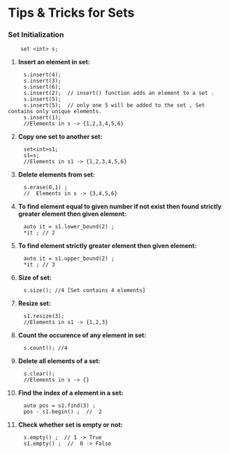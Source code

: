 # Tips & Tricks for Sets 
     
   ### __Set Initialization__
   ```
       set <int> s;
   ```
   
1) <b> Insert an element in set:</b><br>
```
     s.insert(4); 
     s.insert(3); 
     s.insert(6); 
     s.insert(2);  // insert() function adds an element to a set . 
     s.insert(5); 
     s.insert(5);  // only one 5 will be added to the set , Set contains only unique elements. 
     s.insert(1); 
     //Elements in s -> {1,2,3,4,5,6}
```
2) <b>Copy one set to another set:</b><br>
```
     set<int>s1;
     s1=s; 
     //Elements in s1 -> {1,2,3,4,5,6} 
```
3) <b>Delete elements from set:</b><br>
```
     s.erase(0,1) ;
     //  Elements in s -> {3,4,5,6}
``` 
4) <b>To find element equal to given number if not exist then found strictly greater element then given element:</b><br>
```
     auto it = s1.lower_bound(2) ; 
     *it ; // 2 
```

5) <b>To find element strictly greater element then given element:</b><br>
```
     auto it = s1.upper_bound(2) ; 
     *it ; // 3 
```

6) <b>Size of set: </b><br>
```
     s.size(); //4 [Set contains 4 elements]
``` 
7) <b>Resize set: </b><br>
```
     s1.resize(3);
     //Elements in s1 -> {1,2,3}
```  
8) <b>Count the occurence of any element in set:</b><br>
```
     s.count(); //4
```  
9) <b>Delete all elements of a set:</b><br>
```
     s.clear();
     //Elements in s -> {}
```
10) <b>Find the index of a element in a set:</b><br>
```
     auto pos = s1.find(3) ;
     pos - s1.begin() ;  //  2
``` 
11) <b>Check whether set is empty or not:</b><br>
```
     s.empty() ;  // 1 -> True
     s1.empty() ;  //  0 -> False
``` 
